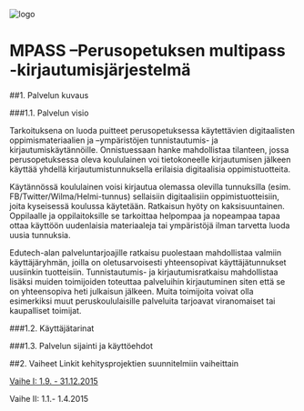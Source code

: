 ![logo](https://raw.githubusercontent.com/Digipalvelutehdas/jaetut-kaytannot/master/images/logo-new-100.png)

# MPASS –Perusopetuksen multipass -kirjautumisjärjestelmä

##1. Palvelun kuvaus

###1.1. Palvelun visio

Tarkoituksena on luoda puitteet perusopetuksessa käytettävien digitaalisten oppimismateriaalien ja –ympäristöjen tunnistautumis- ja kirjautumiskäytännöille. Onnistuessaan hanke mahdollistaa tilanteen, jossa perusopetuksessa oleva koululainen voi tietokoneelle kirjautumisen jälkeen käyttää yhdellä kirjautumistunnuksella erilaisia digitaalisia oppimistuotteita. 

Käytännössä koululainen voisi kirjautua olemassa olevilla tunnuksilla (esim. FB/Twitter/Wilma/Helmi-tunnus) sellaisiin digitaalisiin oppimistuotteisiin, joita kyseisessä koulussa käytetään. Ratkaisun hyöty on kaksisuuntainen. Oppilaalle ja oppilaitoksille se tarkoittaa helpompaa ja nopeampaa tapaa ottaa käyttöön uudenlaisia materiaaleja tai ympäristöjä ilman tarvetta luoda uusia tunnuksia. 

Edutech-alan palveluntarjoajille ratkaisu puolestaan mahdollistaa valmiin käyttäjäryhmän, joilla on oletusarvoisesti yhteensopivat käyttäjätunnukset uusiinkin tuotteisiin. Tunnistautumis- ja kirjautumisratkaisu mahdollistaa lisäksi muiden toimijoiden toteuttaa palveluihin kirjautuminen siten että se on yhteensopiva heti julkaisun jälkeen. Muita toimijoita voivat olla esimerkiksi muut peruskoululaisille palveluita tarjoavat viranomaiset tai kaupalliset toimijat. 

###1.2. Käyttäjätarinat

###1.3. Palvelun sijainti ja käyttöehdot

##2. Vaiheet
Linkit kehitysprojektien suunnitelmiin vaiheittain

[Vaihe I: 1.9. - 31.12.2015](https://github.com/Digipalvelutehdas/MPASS/blob/master/Vaiheet/Vaihe1.md)

Vaihe II: 1.1.- 1.4.2015
